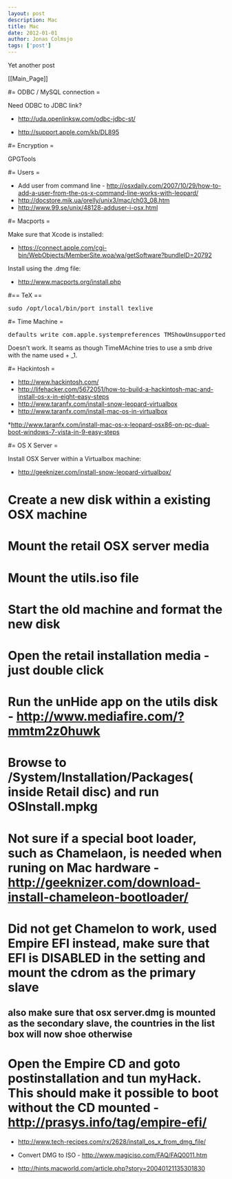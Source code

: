 ```yaml
---
layout: post
description: Mac
title: Mac
date: 2012-01-01
author: Jonas Colmsjo
tags: ['post']
---
```


Yet another post





[[Main_Page]]


#= ODBC / MySQL connection =

Need ODBC to JDBC link?
* http://uda.openlinksw.com/odbc-jdbc-st/

* http://support.apple.com/kb/DL895




#= Encryption =

GPGTools


#= Users =

* Add user from command line - http://osxdaily.com/2007/10/29/how-to-add-a-user-from-the-os-x-command-line-works-with-leopard/
* http://docstore.mik.ua/orelly/unix3/mac/ch03_08.htm
* http://www.99.se/unix/48128-adduser-i-osx.html


#= Macports =

Make sure that Xcode is installed:
* https://connect.apple.com/cgi-bin/WebObjects/MemberSite.woa/wa/getSoftware?bundleID=20792

Install using the .dmg file:
* http://www.macports.org/install.php


#== TeX ==

<pre>
sudo /opt/local/bin/port install texlive
</pre>


#= Time Machine =

<pre>
defaults write com.apple.systempreferences TMShowUnsupportedNetworkVolumes 1
</pre>

Doesn't work. It seams as though TimeMAchine tries to use a smb drive with the name used + _1.


#= Hackintosh =

* http://www.hackintosh.com/
* http://lifehacker.com/5672051/how-to-build-a-hackintosh-mac-and-install-os-x-in-eight-easy-steps
* http://www.taranfx.com/install-snow-leopard-virtualbox
* http://www.taranfx.com/install-mac-os-in-virtualbox

*http://www.taranfx.com/install-mac-os-x-leopard-osx86-on-pc-dual-boot-windows-7-vista-in-9-easy-steps


#= OS X Server =

Install OSX Server within a Virtualbox machine:
* http://geeknizer.com/install-snow-leopard-virtualbox/

# Create a new disk within a existing OSX machine 
# Mount the retail OSX server media
# Mount the utils.iso file
# Start the old machine and format the new disk
# Open the retail installation media - just double click
# Run the unHide app on the utils disk - http://www.mediafire.com/?mmtm2z0huwk
# Browse to /System/Installation/Packages( inside Retail disc) and run OSInstall.mpkg
# Not sure if a special boot loader, such as Chamelaon, is needed when runing on Mac hardware - http://geeknizer.com/download-install-chameleon-bootloader/

# Did not get Chamelon to work, used Empire EFI instead, make sure that EFI is DISABLED in the setting and mount the cdrom as the primary slave
## also make sure that osx server.dmg is mounted as the secondary slave, the countries in the list box will now shoe otherwise
# Open the Empire CD and goto postinstallation and tun myHack. This should make it possible to boot without the CD mounted - http://prasys.info/tag/empire-efi/

* http://www.tech-recipes.com/rx/2628/install_os_x_from_dmg_file/

* Convert DMG to ISO - http://www.magiciso.com/FAQ/FAQ0011.htm

* http://hints.macworld.com/article.php?story=20040121135301830
